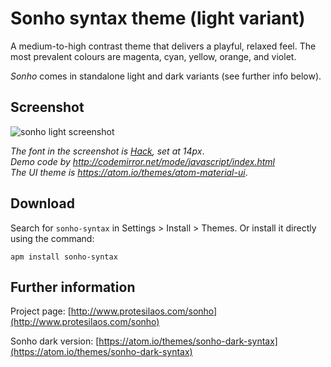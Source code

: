 # Sonho syntax theme (light variant)

A medium-to-high contrast theme that delivers a playful, relaxed feel. The most prevalent colours are magenta, cyan, yellow, orange, and violet.

*Sonho* comes in standalone light and dark variants (see further info below).

## Screenshot

![sonho light screenshot](https://raw.githubusercontent.com/protesilaos/prot16/master/sonho/img/sonho_light_sample.png)

*The font in the screenshot is [Hack](https://github.com/chrissimpkins/Hack), set at 14px*.  
*Demo code by http://codemirror.net/mode/javascript/index.html*  
*The UI theme is https://atom.io/themes/atom-material-ui*.

## Download

Search for `sonho-syntax` in Settings > Install > Themes. Or install it directly using the command:

```shell
apm install sonho-syntax
```

## Further information

Project page: [http://www.protesilaos.com/sonho](http://www.protesilaos.com/sonho)

Sonho dark version: [https://atom.io/themes/sonho-dark-syntax](https://atom.io/themes/sonho-dark-syntax)
